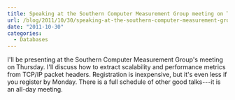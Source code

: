 ```yaml
---
title: Speaking at the Southern Computer Measurement Group meeting on Thursday
url: /blog/2011/10/30/speaking-at-the-southern-computer-measurement-group-meeting-on-thursday/
date: "2011-10-30"
categories:
  - Databases
---
```

I'll be presenting at the Southern Computer Measurement Group's meeting on Thursday. I'll discuss how to extract scalability and performance metrics from TCP/IP packet headers. Registration is inexpensive, but it's even less if you register by Monday. There is a full schedule of other good talks---it is an all-day meeting.
